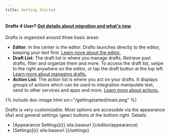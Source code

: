 ```yaml
---
title: Getting Started
---
```


<div class="callout">
  <h4>Drafts 4 User? <a href="/upgrade">Get details about migration and what's new</a></h4>
</div>

Drafts is organized around three basic areas:

- **Editor**: In the center is the editor. Drafts launches directly to the editor, keeping your text first. [Learn more about the editor.](/editor/)
- **Draft List**: The draft list is where you manage drafts. Retrieve past drafts, filter and organize them and more. To access the draft list, swipe to the right anywhere on the editor, or tap the draft button at the top left. [Learn more about managing drafts.](/drafts/)
- **Action List**: The action list is where you act on your drafts. It displays groups of actions which can be used to integration manipulate text, send to other services and apps and more. [Learn more about actions.](/actions/)

{% include doc-image.html src="/gettingstarted/main.png" %}

Drafts is very customizable. Most options are accessible via the appearance (Aa) and general settings (gear) buttons at the bottom right. Details:

- [Appearance Settings]({{ site.baseurl }}/editor/appearance)
- [Settings]({{ site.baseurl }}/settings)
